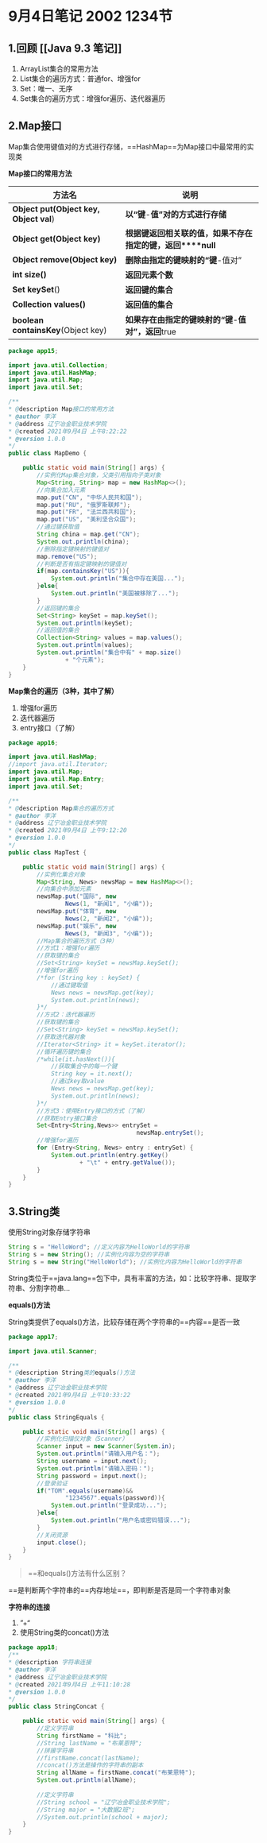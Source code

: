 # 9月4日笔记 2002 1234节

## 1.回顾 [[Java 9.3 笔记]]

1. ArrayList集合的常用方法
2. List集合的遍历方式：普通for、增强for
3. Set：唯一、无序
4. Set集合的遍历方式：增强for遍历、迭代器遍历

## 2.Map接口

Map集合使用键值对的方式进行存储，==HashMap==为Map接口中最常用的实现类

**Map接口的常用方法**

| **方法名**                                  | **说明**                                                   |
| ------------------------------------------- | ---------------------------------------------------------- |
| **Object  put(Object key, Object** **val**) | **以“键**-**值”对的方式进行存储**                          |
| **Object  get(Object key)**                 | **根据键返回相关联的值，如果不存在指定的键，返回****null** |
| **Object  remove(Object key)**              | **删除由指定的键映射的“键**-值对”                          |
| **int** **size()**                          | **返回元素个数**                                           |
| **Set**  **keySet**()                       | **返回键的集合**                                           |
| **Collection  values()**                    | **返回值的集合**                                           |
| **boolean** **containsKey**(Object key)     | **如果存在由指定的键映射的“键**-**值对”，返回**true        |

```java
package app15;

import java.util.Collection;
import java.util.HashMap;
import java.util.Map;
import java.util.Set;

/** 
* @description Map接口的常用方法
* @author 李洋 
* @address 辽宁冶金职业技术学院
* @created 2021年9月4日 上午8:22:22
* @version 1.0.0
*/
public class MapDemo {

	public static void main(String[] args) {
		//实例化Map集合对象，父类引用指向子类对象
		Map<String, String> map = new HashMap<>();
		//向集合加入元素
		map.put("CN", "中华人民共和国");
		map.put("RU", "俄罗斯联邦");
		map.put("FR", "法兰西共和国");
		map.put("US", "美利坚合众国");
		//通过键获取值
		String china = map.get("CN");
		System.out.println(china);
		//删除指定键映射的键值对
		map.remove("US");
		//判断是否有指定键映射的键值对
		if(map.containsKey("US")){
			System.out.println("集合中存在美国...");
		}else{
			System.out.println("美国被移除了...");
		}
		//返回键的集合
		Set<String> keySet = map.keySet();
		System.out.println(keySet);
		//返回值的集合
		Collection<String> values = map.values();
		System.out.println(values);
		System.out.println("集合中有" + map.size()
				+ "个元素");
	}
}
```

**Map集合的遍历（3种，其中了解）**

1. 增强for遍历
2. 迭代器遍历
3. entry接口（了解）

```java
package app16;

import java.util.HashMap;
//import java.util.Iterator;
import java.util.Map;
import java.util.Map.Entry;
import java.util.Set;

/** 
* @description Map集合的遍历方式
* @author 李洋 
* @address 辽宁冶金职业技术学院
* @created 2021年9月4日 上午9:12:20
* @version 1.0.0
*/
public class MapTest {

	public static void main(String[] args) {
		//实例化集合对象
		Map<String, News> newsMap = new HashMap<>();
		//向集合中添加元素
		newsMap.put("国际", new 
				News(1, "新闻1", "小编"));
		newsMap.put("体育", new 
				News(2, "新闻2", "小编"));
		newsMap.put("娱乐", new 
				News(3, "新闻3", "小编"));
		//Map集合的遍历方式（3种）
		//方式1：增强for遍历
		//获取键的集合
		//Set<String> keySet = newsMap.keySet();
		//增强for遍历
		/*for (String key : keySet) {
			//通过键取值
			News news = newsMap.get(key);
			System.out.println(news);
		}*/
		//方式2：迭代器遍历
		//获取键的集合
		//Set<String> keySet = newsMap.keySet();
		//获取迭代器对象
		//Iterator<String> it = keySet.iterator();
		//循环遍历键的集合
		/*while(it.hasNext()){
			//获取集合中的每一个键
			String key = it.next();
			//通过key取value
			News news = newsMap.get(key);
			System.out.println(news);
		}*/
		//方式3：使用Entry接口的方式（了解）
		//获取Entry接口集合
		Set<Entry<String,News>> entrySet = 
									newsMap.entrySet();
		//增强for遍历
		for (Entry<String, News> entry : entrySet) {
			System.out.println(entry.getKey()
					+ "\t" + entry.getValue());
		}
	}
}
```

## 3.String类

使用String对象存储字符串

```java
String s = "HelloWord"; //定义内容为HelloWorld的字符串
String s = new String(); //实例化内容为空的字符串
String s = new String("HelloWorld"); //实例化内容为HelloWorld的字符串
```

String类位于==java.lang==包下中，具有丰富的方法，如：比较字符串、提取字符串、分割字符串...

**equals()方法**

String类提供了equals()方法，比较存储在两个字符串的==内容==是否一致

```java
package app17;

import java.util.Scanner;

/** 
* @description String类的equals()方法
* @author 李洋 
* @address 辽宁冶金职业技术学院
* @created 2021年9月4日 上午10:33:22
* @version 1.0.0
*/
public class StringEquals {

	public static void main(String[] args) {
		//实例化扫描仪对象（Scanner）
		Scanner input = new Scanner(System.in);
		System.out.println("请输入用户名：");
		String username = input.next();
		System.out.println("请输入密码：");
		String password = input.next();
		//登录验证
		if("TOM".equals(username)&&
				"1234567".equals(password)){
			System.out.println("登录成功...");
		}else{
			System.out.println("用户名或密码错误...");
		}
		//关闭资源
		input.close();
	}
}
```

> ==和equals()方法有什么区别？

\==是判断两个字符串的==内存地址==，即判断是否是同一个字符串对象

**字符串的连接**

1. ”+“
2. 使用String类的concat()方法

```java
package app18;
/** 
* @description 字符串连接
* @author 李洋 
* @address 辽宁冶金职业技术学院
* @created 2021年9月4日 上午11:10:28
* @version 1.0.0
*/
public class StringConcat {

	public static void main(String[] args) {
		//定义字符串
		String firstName = "科比";
		//String lastName = "布莱恩特";
		//拼接字符串
		//firstName.concat(lastName);
		//concat()方法是操作的字符串的副本
		String allName = firstName.concat("布莱恩特");
		System.out.println(allName);
		
		//定义字符串
		//String school = "辽宁冶金职业技术学院";
		//String major = "大数据2班";
		//System.out.println(school + major);
	}
}
```


